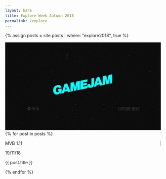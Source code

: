 ```yaml
---
layout: bare
title: Explore Week Autumn 2018
permalink: /explore
---
```


{% assign posts = site.posts | where: "explore2018", true %}

<div id="explorecont">
    <div id="middle">
        <img src="/assets/images/contrib/events/2018-11-explore/jam-artwork.jpg"/>
        <div id="eventcont">
            {% for post in posts %}
                    <div class="event">
                        <div class="image" {% if post.image %}style="background: url({{ post.image }}) center; background-size: contain;"{% endif %}></div>
                        <div class="desc">
                            <div class="info">
                                <p style="border-right: 1px solid gray">MVB 1.11</p>
                                <p>19/11/18</p>
                            </div>
                            <p class="text">{{ post.title }}</p>
                        </div>
                    </div>
            {% endfor %}
        </div>
    </div>
</div>